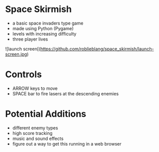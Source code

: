 # Space Skirmish
- a basic space invaders type game
- made using Python (Pygame)
- levels with increasing difficulty
- three player lives

![launch screen[(https://github.com/roblieblang/space_skirmish/launch-screen.jpg)

# Controls
- ARROW keys to move
- SPACE bar to fire lasers at the descending enemies

# Potential Additions
- different enemy types
- high score tracking
- music and sound effects
- figure out a way to get this running in a web browser
